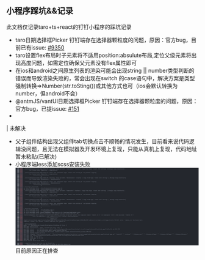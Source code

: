 ## 小程序踩坑&&记录
<p>此文档仅记录taro+ts+react的钉钉小程序的踩坑记录</p>

- taro日期选择框Picker 钉钉端存在选择器颗粒度的问题，原因：官方bug，目前已有issue:
 [#9350](https://github.com/NervJS/taro/issues/9350)
- taro设置flex布局时子元素将不适用position:absulute布局,定位父级元素将出现高度问题，如需定位确保父元素没有flex属性即可
- 在ios和android之间原生列表的渲染可能会出现string || number类型判断的错误而导致渲染失败的，常会出现在switch 的case语句中，解决方案是类型强制转换=>Number(str.toSting())或其他方式也可（ios会默认转换为number，但android不会）
- @antmJS/vantUI日期选择框Picker 钉钉端存在选择器颗粒度的问题，原因：官方bug，已提issue:
 [#151](https://github.com/AntmJS/vantui/issues/151)
- 
  

| 未解决
  
- 父子组件结构出现父组件tab切换点击不顺畅的情况发生，目前看来说代码逻辑没问题，且无法在模拟器及开发环境上复现，只能从真机上复现，代码地址暂未粘贴(已解决)
- 小程序端less添加scss安装失败
    <img src="./../errImg/scss-err.png">
    目前原因正在排查
